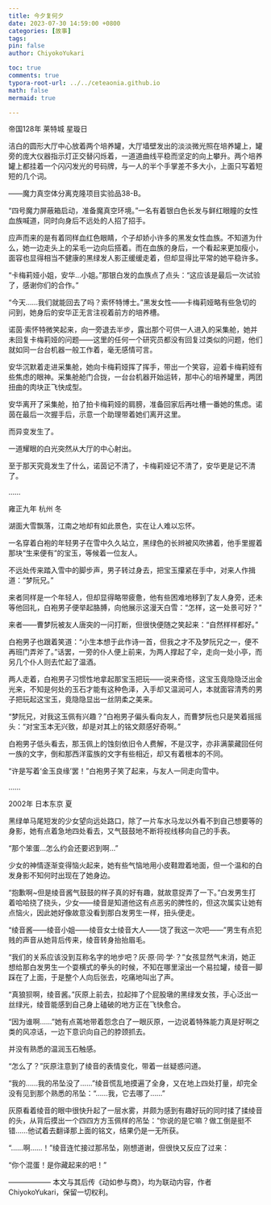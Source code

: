 ```yaml
---
title: 今夕复何夕
date: 2023-07-30 14:59:00 +0800
categories: [故事]
tags: 
pin: false
author: ChiyokoYukari

toc: true
comments: true
typora-root-url: ../../ceteaonia.github.io
math: false
mermaid: true

---
```

帝国128年 莱特城 星璇日

洁白的圆形大厅中心放着两个培养罐，大厅墙壁发出的淡淡微光照在培养罐上，罐旁的庞大仪器指示灯正交替闪烁着，一道道曲线平稳而坚定的向上攀升。两个培养罐上都挂着一个闪闪发光的号码牌，与一人的半个手掌差不多大小，上面只写着短短的几个词。

——魔力真空体分离克隆项目实验品38-B。

“四号魔力屏蔽箱启动，准备魔真空环境。”一名有着银白色长发与鲜红眼瞳的女性血族喊道，同时向身后不远处的人招了招手。

应声而来的是有着同样血红色眼睛，个子却娇小许多的黑发女性血族。不知道为什么，她一边走头上的呆毛一边向后搭着。而在血族的身后，一个看起来更加瘦小，面容也显得相当不健康的黑绿发人影正缓缓走着，但却显得比平常的她平稳许多。

“卡梅莉娅小姐，安华…小姐。”那银白发的血族点了点头：“这应该是最后一次试验了，感谢你们的合作。”

“今天……我们就能回去了吗？索怀特博士。”黑发女性——卡梅莉娅略有些急切的问到，她身后的安华正无言注视着前方的培养槽。

诺茵·索怀特微笑起来，向一旁退去半步，露出那个可供一人进入的采集舱，她并未回复卡梅莉娅的问题——这里的任何一个研究员都没有回复过类似的问题，他们就如同一台台机器一般工作着，毫无感情可言。

安华沉默着走进采集舱，她向卡梅莉娅挥了挥手，带出一个笑容，迎着卡梅莉娅有些焦虑的眼神。采集舱舱门合拢，一台台机器开始运转，那中心的培养罐里，两团扭曲的肉块正飞快成型。

安华离开了采集舱，拍了拍卡梅莉娅的肩膀，准备回家后再吐槽一番她的焦虑。诺茵在最后一次握手后，示意一个助理带着她们离开这里。

而异变发生了。

一道耀眼的白光突然从大厅的中心射出。

至于那天究竟发生了什么，诺茵记不清了，卡梅莉娅记不清了，安华更是记不清了。

……

雍正九年 杭州 冬

湖面大雪飘落，江南之地却有如此景色，实在让人难以忘怀。

一名穿着白袍的年轻男子在雪中久久站立，黑绿色的长辫被风吹拂着，他手里握着那块“生来便有”的宝玉，等候着一位友人。

不远处传来踏入雪中的脚步声，男子转过身去，把宝玉攥紧在手中，对来人作揖道：“梦阮兄。”

来者同样是一个年轻人，但却显得略带疲惫，他有些困难地移到了友人身旁，还未等他回礼，白袍男子便举起胳膊，向他展示这漫天白雪：“怎样，这一处景可好？”

来者——曹梦阮被友人唐突的一问打断，但很快便随之笑起来：“自然样样都好。”

白袍男子也跟着笑道：“小生本想于此作诗一首，但我之才不及梦阮兄之一，便不再班门弄斧了。”话罢，一旁的仆人便上前来，为两人撑起了伞，走向一处小亭，而另几个仆人则去忙起了温酒。

两人走着，白袍男子习惯性地拿起那宝玉把玩——说来奇怪，这宝玉竟隐隐泛出金光来，不知是何处的玉石才能有这种色泽，入手却又温润可人，本就面容清秀的男子把玩起这宝玉，竟隐隐显出一丝阴柔之美来。

“梦阮兄，对我这玉佩有兴趣？”白袍男子偏头看向友人，而曹梦阮也只是笑着摇摇头：“对宝玉本无兴致，却是对其上的铭文颇感好奇啊。”

白袍男子低头看去，那玉佩上的蚀刻依旧令人费解，不是汉字，亦非满蒙藏回任何一族的文字，倒和那西洋蛮族的文字有些相近，却又有着根本的不同。

“许是写着‘金玉良缘’罢！”白袍男子笑了起来，与友人一同走向雪中。

……

2002年 日本东京 夏

黑绿单马尾短发的少女望向远处路口，除了一片车水马龙以外看不到自己想要等的身影，她有点着急地四处看去，又气鼓鼓地不断将视线移向自己的手表。

“那个笨蛋…怎么约会还要迟到啊…”

少女的神情逐渐变得恼火起来，她有些气恼地用小皮鞋蹬着地面，但一个温和的白发身影不知何时出现在了她身边。

“抱歉啊~但是绫音酱气鼓鼓的样子真的好有趣，就故意捉弄了一下。”白发男生打着哈哈挠了挠头，少女——绫音是知道他这有点恶劣的脾性的，但这次属实让她有点恼火，因此她好像故意没看到那白发男生一样，扭头便走。

“绫音酱——绫音小姐——绫音女士绫音大人——饶了我这一次吧——”男生有点犯贱的声音从她背后传来，绫音转身抬抬眉毛。

“我们的关系应该没到互称名字的地步吧？灰·原·同·学·？”女孩显然气未消，她正想给那白发男生一个耍横式的拳头的时候，不知在哪里滚出一个易拉罐，绫音一脚踩在了上面，于是整个人向后张去，吃痛地叫出了声。

“真狼狈啊，绫音酱。”灰原上前去，拉起摔了个屁股墩的黑绿发女孩，手心泛出一丝绿光，绫音能感到自己身上磕破的地方正在飞快愈合。

“因为谁啊……”她有点蔫地带着怨念白了一眼灰原，一边说着特殊能力真是好啊之类的风凉话，一边下意识向自己的脖颈抓去。

并没有熟悉的温润玉石触感。

“怎么了？”灰原注意到了绫音的表情变化，带着一丝疑惑问道。

“我的……我的吊坠没了……”绫音慌乱地摸遍了全身，又在地上四处打量，却完全没有见到那个熟悉的吊坠：“……我，它去哪了……”

灰原看着绫音的眼中很快升起了一层水雾，并颇为感到有趣好玩的同时揉了揉绫音的头，从背后摸出一个四四方方玉佩样的吊坠：“你说的是它嘛？做工倒是挺不错……他试着去翻译那上面的铭文，结果仍是一无所获。

“……啊……！”绫音连忙接过那吊坠，刚想道谢，但很快又反应了过来：

“你个混蛋！是你藏起来的吧！”

——————
本文与其后传《动如参与商》，均为联动内容，作者ChiyokoYukari，保留一切权利。








